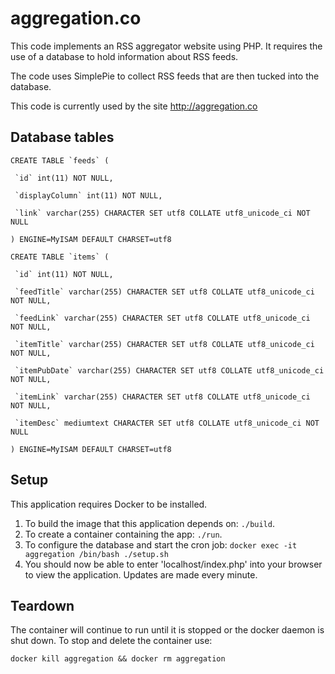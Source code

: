 aggregation.co
==============
This code implements an RSS aggregator website using PHP.  It requires the use of a database to hold information about RSS feeds.

The code uses SimplePie to collect RSS feeds that are then tucked into the
database.

This code is currently used by the site http://aggregation.co

Database tables
---------------

```
CREATE TABLE `feeds` (

 `id` int(11) NOT NULL,

 `displayColumn` int(11) NOT NULL,

 `link` varchar(255) CHARACTER SET utf8 COLLATE utf8_unicode_ci NOT NULL

) ENGINE=MyISAM DEFAULT CHARSET=utf8

CREATE TABLE `items` (

 `id` int(11) NOT NULL,

 `feedTitle` varchar(255) CHARACTER SET utf8 COLLATE utf8_unicode_ci NOT NULL,

 `feedLink` varchar(255) CHARACTER SET utf8 COLLATE utf8_unicode_ci NOT NULL,

 `itemTitle` varchar(255) CHARACTER SET utf8 COLLATE utf8_unicode_ci NOT NULL,

 `itemPubDate` varchar(255) CHARACTER SET utf8 COLLATE utf8_unicode_ci NOT NULL,

 `itemLink` varchar(255) CHARACTER SET utf8 COLLATE utf8_unicode_ci NOT NULL,

 `itemDesc` mediumtext CHARACTER SET utf8 COLLATE utf8_unicode_ci NOT NULL

) ENGINE=MyISAM DEFAULT CHARSET=utf8

```

Setup
-----

This application requires Docker to be installed. 

1. To build the image that this application depends on: `./build`. 
2. To create a container containing the app: `./run`. 
3. To configure the database and start the cron job: `docker exec -it aggregation /bin/bash ./setup.sh`
4. You should now be able to enter 'localhost/index.php' into your browser to view the application. Updates are made every minute.  

Teardown
--------

The container will continue to run until it is stopped or the docker daemon is shut down. To stop and delete the container use: 

```
docker kill aggregation && docker rm aggregation 
```

